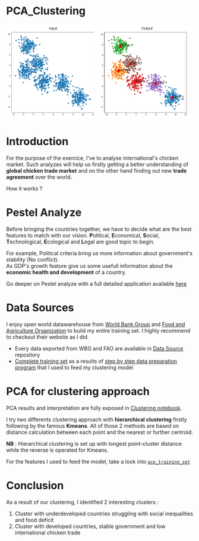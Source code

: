# PCA_Clustering

![illustration](Images/1_nykOoMQpu9GiODUU48Aesg.png)

# Introduction

For the purpose of the exercice, I've to analyse international's chicken market.
Such analyzes will help us firstly getting a better understanding 
of **global chicken trade market** and on the other hand finding out new **trade agreement** over the world. 

How it works ?

# Pestel Analyze

Before bringing the countries together, we have to decide what are the best features to match with our vision.
**P**olitical, **E**conomical, **S**ocial, **T**echnological, **E**cological and **L**egal are good topic to begin. 

For example, Political criteria bring us more information about government's stability (No conflict).  
As GDP's growth feature give us some usefull information about the **economic health and development** of a country.

Go deeper on Pestel analyze with a full detailed application available [here](https://github.com/marcadeant/PCA_Clustering/blob/main/Notebooks/Data%20Cleaning.ipynb)

# Data Sources

I enjoy open world datawarehouse from [World Bank Group](https://www.worldbank.org/en/home) and [Food and Agriculture Organization](https://www.fao.org/home/en) to build my entire training set.
I highly recommend to checkout their website as I did. 

* Every data exported from WBG and FAO are available in [Data Source](https://github.com/marcadeant/PCA_Clustering/tree/main/Data%20Source) repository
* [Complete training set]() as a results of [step by step data preparation program](https://github.com/marcadeant/PCA_Clustering/blob/main/Notebooks/Data%20Cleaning.ipynb) that I used to feed my clustering model

# PCA for clustering approach

PCA results and interpretation are fully exposed in [Clustering notebook](https://github.com/marcadeant/PCA_Clustering/blob/main/Notebooks/Clustering.ipynb).

I try two differents clustering approach with **hierarchical clustering** firstly following by the famous **Kmeans**.
All of those 2 methods are based on distance calculation between each point and the nearest or further centroid.

**NB** : Hierarchical clustering is set up with longest point-cluster distance while the reverse is operated for Kmeans.

For the features I used to feed the model, take a look into [``acp_training_set``](https://github.com/marcadeant/PCA_Clustering/tree/main/Data%20set)

# Conclusion

As a result of our clustering, I identified 2 interesting clusters :
1. Cluster with underdeveloped countries struggling with social inequalities and food deficit
2. Cluster with developed countries, stable government and low international chicken trade  


